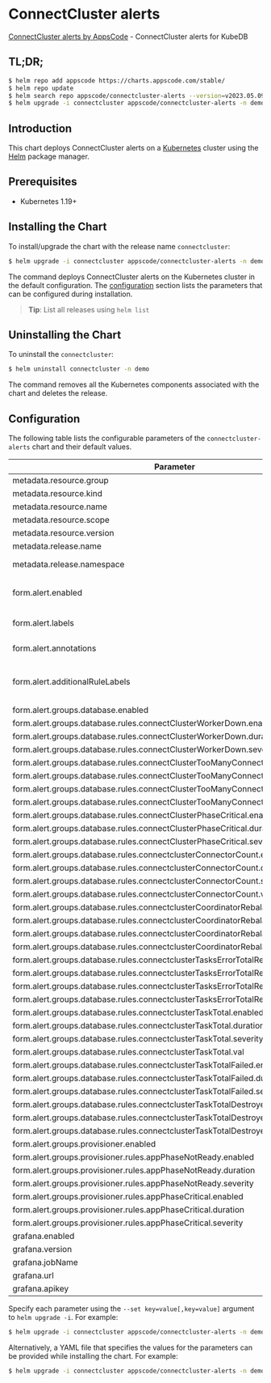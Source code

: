 # ConnectCluster alerts

[ConnectCluster alerts by AppsCode](https://github.com/appscode/alerts) - ConnectCluster alerts for KubeDB

## TL;DR;

```bash
$ helm repo add appscode https://charts.appscode.com/stable/
$ helm repo update
$ helm search repo appscode/connectcluster-alerts --version=v2023.05.09
$ helm upgrade -i connectcluster appscode/connectcluster-alerts -n demo --create-namespace --version=v2023.05.09
```

## Introduction

This chart deploys ConnectCluster alerts on a [Kubernetes](http://kubernetes.io) cluster using the [Helm](https://helm.sh) package manager.

## Prerequisites

- Kubernetes 1.19+

## Installing the Chart

To install/upgrade the chart with the release name `connectcluster`:

```bash
$ helm upgrade -i connectcluster appscode/connectcluster-alerts -n demo --create-namespace --version=v2023.05.09
```

The command deploys ConnectCluster alerts on the Kubernetes cluster in the default configuration. The [configuration](#configuration) section lists the parameters that can be configured during installation.

> **Tip**: List all releases using `helm list`

## Uninstalling the Chart

To uninstall the `connectcluster`:

```bash
$ helm uninstall connectcluster -n demo
```

The command removes all the Kubernetes components associated with the chart and deletes the release.

## Configuration

The following table lists the configurable parameters of the `connectcluster-alerts` chart and their default values.

|                                     Parameter                                      |                  Description                  |                     Default                      |
|------------------------------------------------------------------------------------|-----------------------------------------------|--------------------------------------------------|
| metadata.resource.group                                                            |                                               | <code>kafka.kubedb.com</code>                    |
| metadata.resource.kind                                                             |                                               | <code>ConnectCluster</code>                      |
| metadata.resource.name                                                             |                                               | <code>connectclusters</code>                     |
| metadata.resource.scope                                                            |                                               | <code>Namespaced</code>                          |
| metadata.resource.version                                                          |                                               | <code>v1alpha1</code>                            |
| metadata.release.name                                                              | Release name                                  | <code>"connect-cluster"</code>                   |
| metadata.release.namespace                                                         | Release namespace                             | <code>"demo"</code>                              |
| form.alert.enabled                                                                 | # Enable PrometheusRule alerts                | <code>warning</code>                             |
| form.alert.labels                                                                  | # Labels for default rules                    | <code>{"release":"kube-prometheus-stack"}</code> |
| form.alert.annotations                                                             | # Annotations for default rules               | <code>{}</code>                                  |
| form.alert.additionalRuleLabels                                                    | # Additional labels for PrometheusRule alerts | <code>{}</code>                                  |
| form.alert.groups.database.enabled                                                 |                                               | <code>warning</code>                             |
| form.alert.groups.database.rules.connectClusterWorkerDown.enabled                  |                                               | <code>true</code>                                |
| form.alert.groups.database.rules.connectClusterWorkerDown.duration                 |                                               | <code>"0m"</code>                                |
| form.alert.groups.database.rules.connectClusterWorkerDown.severity                 |                                               | <code>critical</code>                            |
| form.alert.groups.database.rules.connectClusterTooManyConnections.enabled          |                                               | <code>true</code>                                |
| form.alert.groups.database.rules.connectClusterTooManyConnections.duration         |                                               | <code>"2m"</code>                                |
| form.alert.groups.database.rules.connectClusterTooManyConnections.val              |                                               | <code>80</code>                                  |
| form.alert.groups.database.rules.connectClusterTooManyConnections.severity         |                                               | <code>warning</code>                             |
| form.alert.groups.database.rules.connectClusterPhaseCritical.enabled               |                                               | <code>true</code>                                |
| form.alert.groups.database.rules.connectClusterPhaseCritical.duration              |                                               | <code>"3m"</code>                                |
| form.alert.groups.database.rules.connectClusterPhaseCritical.severity              |                                               | <code>warning</code>                             |
| form.alert.groups.database.rules.connectclusterConnectorCount.enabled              |                                               | <code>true</code>                                |
| form.alert.groups.database.rules.connectclusterConnectorCount.duration             |                                               | <code>"1m"</code>                                |
| form.alert.groups.database.rules.connectclusterConnectorCount.severity             |                                               | <code>warning</code>                             |
| form.alert.groups.database.rules.connectclusterConnectorCount.val                  |                                               | <code>50</code>                                  |
| form.alert.groups.database.rules.connectclusterCoordinatorRebalanceFailed.enabled  |                                               | <code>true</code>                                |
| form.alert.groups.database.rules.connectclusterCoordinatorRebalanceFailed.duration |                                               | <code>"0m"</code>                                |
| form.alert.groups.database.rules.connectclusterCoordinatorRebalanceFailed.severity |                                               | <code>critical</code>                            |
| form.alert.groups.database.rules.connectclusterCoordinatorRebalanceFailed.val      |                                               | <code>10</code>                                  |
| form.alert.groups.database.rules.connectclusterTasksErrorTotalRetries.enabled      |                                               | <code>true</code>                                |
| form.alert.groups.database.rules.connectclusterTasksErrorTotalRetries.duration     |                                               | <code>"0m"</code>                                |
| form.alert.groups.database.rules.connectclusterTasksErrorTotalRetries.severity     |                                               | <code>critical</code>                            |
| form.alert.groups.database.rules.connectclusterTasksErrorTotalRetries.val          |                                               | <code>5</code>                                   |
| form.alert.groups.database.rules.connectclusterTaskTotal.enabled                   |                                               | <code>true</code>                                |
| form.alert.groups.database.rules.connectclusterTaskTotal.duration                  |                                               | <code>"1m"</code>                                |
| form.alert.groups.database.rules.connectclusterTaskTotal.severity                  |                                               | <code>warning</code>                             |
| form.alert.groups.database.rules.connectclusterTaskTotal.val                       |                                               | <code>150</code>                                 |
| form.alert.groups.database.rules.connectclusterTaskTotalFailed.enabled             |                                               | <code>true</code>                                |
| form.alert.groups.database.rules.connectclusterTaskTotalFailed.duration            |                                               | <code>"0m"</code>                                |
| form.alert.groups.database.rules.connectclusterTaskTotalFailed.severity            |                                               | <code>warning</code>                             |
| form.alert.groups.database.rules.connectclusterTaskTotalDestroyed.enabled          |                                               | <code>true</code>                                |
| form.alert.groups.database.rules.connectclusterTaskTotalDestroyed.duration         |                                               | <code>"0m"</code>                                |
| form.alert.groups.database.rules.connectclusterTaskTotalDestroyed.severity         |                                               | <code>warning</code>                             |
| form.alert.groups.provisioner.enabled                                              |                                               | <code>warning</code>                             |
| form.alert.groups.provisioner.rules.appPhaseNotReady.enabled                       |                                               | <code>true</code>                                |
| form.alert.groups.provisioner.rules.appPhaseNotReady.duration                      |                                               | <code>"1m"</code>                                |
| form.alert.groups.provisioner.rules.appPhaseNotReady.severity                      |                                               | <code>critical</code>                            |
| form.alert.groups.provisioner.rules.appPhaseCritical.enabled                       |                                               | <code>true</code>                                |
| form.alert.groups.provisioner.rules.appPhaseCritical.duration                      |                                               | <code>"15m"</code>                               |
| form.alert.groups.provisioner.rules.appPhaseCritical.severity                      |                                               | <code>warning</code>                             |
| grafana.enabled                                                                    |                                               | <code>false</code>                               |
| grafana.version                                                                    |                                               | <code>8.2.3</code>                               |
| grafana.jobName                                                                    |                                               | <code>kubedb-databases</code>                    |
| grafana.url                                                                        |                                               | <code>""</code>                                  |
| grafana.apikey                                                                     |                                               | <code>""</code>                                  |


Specify each parameter using the `--set key=value[,key=value]` argument to `helm upgrade -i`. For example:

```bash
$ helm upgrade -i connectcluster appscode/connectcluster-alerts -n demo --create-namespace --version=v2023.05.09 --set metadata.resource.group=kafka.kubedb.com
```

Alternatively, a YAML file that specifies the values for the parameters can be provided while
installing the chart. For example:

```bash
$ helm upgrade -i connectcluster appscode/connectcluster-alerts -n demo --create-namespace --version=v2023.05.09 --values values.yaml
```
